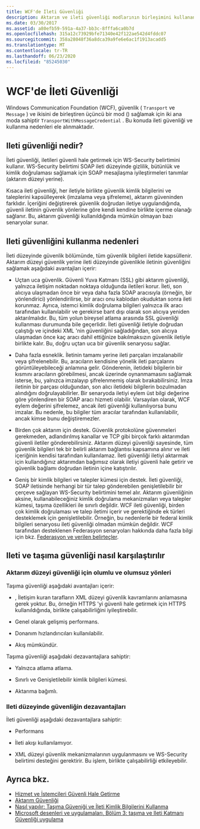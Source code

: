 ```yaml
---
title: WCF'de İleti Güvenliği
description: Aktarım ve ileti güvenliği modlarının birleşimini kullanan bir WCF ileti güvenliği türü TransportWithMessageCredential hakkında bilgi edinin.
ms.date: 03/30/2017
ms.assetid: a80efb59-591a-4a37-bb3c-8fffa6ca0b7d
ms.openlocfilehash: 315a12c73929bfe71340e42f122ae542d4fddc07
ms.sourcegitcommit: 358a28048f36a8dca39a9fe6e6ac1f1913acadd5
ms.translationtype: MT
ms.contentlocale: tr-TR
ms.lasthandoff: 06/23/2020
ms.locfileid: "85245030"
---
```

# <a name="message-security-in-wcf"></a>WCF'de İleti Güvenliği

Windows Communication Foundation (WCF), güvenlik ( `Transport` ve `Message` ) ve ikisini de birleştiren üçüncü bir mod () sağlamak için iki ana moda sahiptir `TransportWithMessageCredential` . Bu konuda ileti güvenliği ve kullanma nedenleri ele alınmaktadır.

## <a name="what-is-message-security"></a>Ileti güvenliği nedir?

İleti güvenliği, iletileri güvenli hale getirmek için WS-Security belirtimini kullanır. WS-Security belirtimi SOAP ileti düzeyinde gizlilik, bütünlük ve kimlik doğrulaması sağlamak için SOAP mesajlaşma iyileştirmeleri tanımlar (aktarım düzeyi yerine).

Kısaca ileti güvenliği, her iletiyle birlikte güvenlik kimlik bilgilerini ve taleplerini kapsülleyerek (imzalama veya şifreleme), aktarım güveninden farklıdır. İçeriğini değiştirerek güvenlik doğrudan iletiye uygulandığında, güvenli iletinin güvenlik yönlerine göre kendi kendine birlikte içerme olanağı sağlanır. Bu, aktarım güvenliği kullanıldığında mümkün olmayan bazı senaryolar sunar.

## <a name="reasons-to-use-message-security"></a>Ileti güvenliğini kullanma nedenleri

İleti düzeyinde güvenlik bölümünde, tüm güvenlik bilgileri iletide kapsüllenir. Aktarım düzeyi güvenlik yerine ileti düzeyinde güvenlikle iletinin güvenliğini sağlamak aşağıdaki avantajları içerir:

- Uçtan uca güvenlik. Güvenli Yuva Katmanı (SSL) gibi aktarım güvenliği, yalnızca iletişim noktadan noktaya olduğunda iletileri korur. İleti, son alıcıya ulaşmadan önce bir veya daha fazla SOAP aracısıyla (örneğin, bir yönlendirici) yönlendirilirse, bir aracı onu kablodan okuduktan sonra ileti korunmaz. Ayrıca, istemci kimlik doğrulama bilgileri yalnızca ilk aracı tarafından kullanılabilir ve gerekirse bant dışı olarak son alıcıya yeniden aktarılmalıdır. Bu, tüm yolun bireysel atlama arasında SSL güvenliği kullanması durumunda bile geçerlidir. İleti güvenliği iletiyle doğrudan çalıştığı ve içindeki XML 'nin güvenliğini sağladığından, son alıcıya ulaşmadan önce kaç aracı dahil ettiğinize bakılmaksızın güvenlik iletiyle birlikte kalır. Bu, doğru uçtan uca bir güvenlik senaryosu sağlar.

- Daha fazla esneklik. İletinin tamamı yerine ileti parçaları imzalanabilir veya şifrelenebilir. Bu, aracıların kendisine yönelik ileti parçalarını görüntüleyebileceği anlamına gelir. Gönderenin, iletideki bilgilerin bir kısmını aracıların görebilmesi, ancak üzerinde oynanmamasını sağlamak isterse, bu, yalnızca imzalayıp şifrelenmemiş olarak bırakabilirsiniz. İmza iletinin bir parçası olduğundan, son alıcı iletideki bilgilerin bozulmadan alındığını doğrulayabilirler. Bir senaryoda iletiyi eylem üst bilgi değerine göre yönlendiren bir SOAP aracı hizmeti olabilir. Varsayılan olarak, WCF eylem değerini şifrelemez, ancak ileti güvenliği kullanılıyorsa bunu imzalar. Bu nedenle, bu bilgiler tüm aracılar tarafından kullanılabilir, ancak kimse bunu değiştiremezler.

- Birden çok aktarım için destek. Güvenlik protokolüne güvenmeleri gerekmeden, adlandırılmış kanallar ve TCP gibi birçok farklı aktarımdan güvenli iletiler gönderebilirsiniz. Aktarım düzeyi güvenliği sayesinde, tüm güvenlik bilgileri tek bir belirli aktarım bağlantısı kapsamına alınır ve ileti içeriğinin kendisi tarafından kullanılamaz. İleti güvenliği iletiyi aktarmak için kullandığınız aktarımdan bağımsız olarak iletiyi güvenli hale getirir ve güvenlik bağlamı doğrudan iletinin içine katıştırılır.

- Geniş bir kimlik bilgileri ve talepler kümesi için destek. İleti güvenliği, SOAP iletisinde herhangi bir tür talep gönderebilen genişletilebilir bir çerçeve sağlayan WS-Security belirtimini temel alır. Aktarım güvenliğinin aksine, kullanabileceğiniz kimlik doğrulama mekanizmaları veya talepler kümesi, taşıma özellikleri ile sınırlı değildir. WCF ileti güvenliği, birden çok kimlik doğrulaması ve talep iletimi içerir ve gerektiğinde ek türleri desteklemek için genişletilebilir. Örneğin, bu nedenlerle bir federal kimlik bilgileri senaryosu ileti güvenliği olmadan mümkün değildir. WCF tarafından desteklenen Federasyon senaryoları hakkında daha fazla bilgi için bkz. [Federasyon ve verilen belirteçler](federation-and-issued-tokens.md).

## <a name="how-message-and-transport-security-compare"></a>Ileti ve taşıma güvenliği nasıl karşılaştırılır

### <a name="pros-and-cons-of-transport-level-security"></a>Aktarım düzeyi güvenliği için olumlu ve olumsuz yönleri

Taşıma güvenliği aşağıdaki avantajları içerir:

- , İletişim kuran tarafların XML düzeyi güvenlik kavramlarını anlamasına gerek yoktur. Bu, örneğin HTTPS 'yi güvenli hale getirmek için HTTPS kullanıldığında, birlikte çalışabilirliğini iyileştirebilir.

- Genel olarak gelişmiş performans.

- Donanım hızlandırıcıları kullanılabilir.

- Akış mümkündür.

 Taşıma güvenliği aşağıdaki dezavantajlara sahiptir:

- Yalnızca atlama atlama.

- Sınırlı ve Genişletilebilir kimlik bilgileri kümesi.

- Aktarıma bağımlı.

### <a name="disadvantages-of-message-level-security"></a>Ileti düzeyinde güvenliğin dezavantajları

İleti güvenliği aşağıdaki dezavantajlara sahiptir:

- Performans

- İleti akışı kullanılamıyor.

- XML düzeyi güvenlik mekanizmalarının uygulanmasını ve WS-Security belirtimi desteğini gerektirir. Bu işlem, birlikte çalışabilirliği etkileyebilir.

## <a name="see-also"></a>Ayrıca bkz.

- [Hizmet ve İstemcileri Güvenli Hale Getirme](securing-services-and-clients.md)
- [Aktarım Güvenliği](transport-security.md)
- [Nasıl yapılır: Taşıma Güveniği ve İleti Kimlik Bilgilerini Kullanma](how-to-use-transport-security-and-message-credentials.md)
- [Microsoft desenleri ve uygulamaları, Bölüm 3: taşıma ve Ileti Katmanı Güvenliği uygulama](https://docs.microsoft.com/previous-versions/msp-n-p/ff647370(v=pandp.10))
